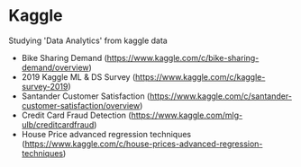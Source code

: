 # Kaggle

Studying 'Data Analytics' from kaggle data


* Bike Sharing Demand (https://www.kaggle.com/c/bike-sharing-demand/overview)
* 2019 Kaggle ML & DS Survey (https://www.kaggle.com/c/kaggle-survey-2019)
* Santander Customer Satisfaction (https://www.kaggle.com/c/santander-customer-satisfaction/overview)
* Credit Card Fraud Detection (https://www.kaggle.com/mlg-ulb/creditcardfraud)
* House Price advanced regression techniques (https://www.kaggle.com/c/house-prices-advanced-regression-techniques)